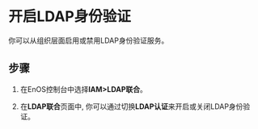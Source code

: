 
# 开启LDAP身份验证

你可以从组织层面启用或禁用LDAP身份验证服务。

## 步骤

1. 在EnOS控制台中选择**IAM>LDAP联合**。

2. 在**LDAP联合**页面中, 你可以通过切换**LDAP认证**来开启或关闭LDAP身份验证。
